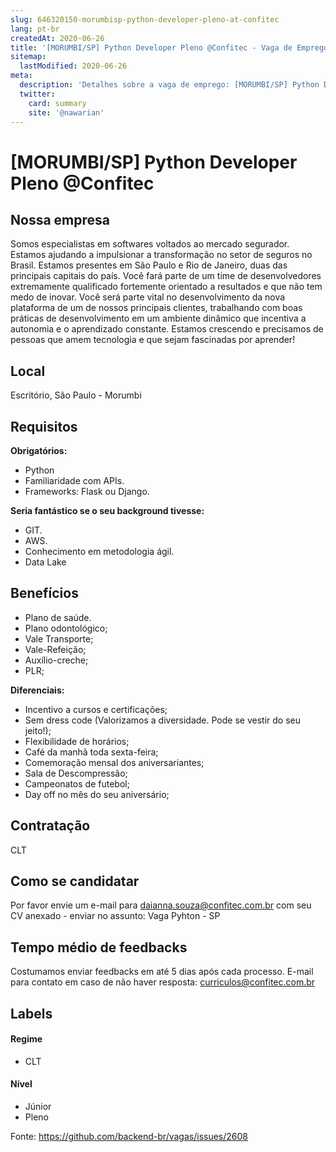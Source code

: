 ```yaml
---
slug: 646320150-morumbisp-python-developer-pleno-at-confitec
lang: pt-br
createdAt: 2020-06-26
title: '[MORUMBI/SP] Python Developer Pleno @Confitec - Vaga de Emprego'
sitemap:
  lastModified: 2020-06-26
meta:
  description: 'Detalhes sobre a vaga de emprego: [MORUMBI/SP] Python Developer Pleno @Confitec'
  twitter:
    card: summary
    site: '@nawarian'
---
```


# [MORUMBI/SP] Python Developer Pleno @Confitec


## Nossa empresa

Somos especialistas em softwares voltados ao mercado segurador. Estamos ajudando a impulsionar a transformação no setor de seguros no Brasil. Estamos presentes em São Paulo e Rio de Janeiro, duas das principais capitais do país.
Você fará parte de um time de desenvolvedores extremamente qualificado fortemente orientado a resultados e que não tem medo de inovar.
Você será parte vital no desenvolvimento da nova plataforma de um de nossos principais clientes, trabalhando com boas práticas de desenvolvimento em um ambiente dinâmico que incentiva a autonomia e o aprendizado constante.
Estamos crescendo e precisamos de pessoas que amem tecnologia e que sejam fascinadas por aprender!

## Local

Escritório, São Paulo - Morumbi

## Requisitos

**Obrigatórios:**

- Python
- Familiaridade com APIs.
- Frameworks: Flask ou Django.

**Seria fantástico se o seu background tivesse:**
- GIT.
- AWS.
- Conhecimento em metodologia ágil.
- Data Lake

## Benefícios

- Plano de saúde.
- Plano odontológico;
- Vale Transporte;
- Vale-Refeição;
- Auxílio-creche;
- PLR;

**Diferenciais:**
- Incentivo a cursos e certificações;
- Sem dress code (Valorizamos a diversidade. Pode se vestir do seu jeito!);
- Flexibilidade de horários;
- Café da manhã toda sexta-feira;
- Comemoração mensal dos aniversariantes;
- Sala de Descompressão;
- Campeonatos de futebol;
- Day off no mês do seu aniversário;

## Contratação

CLT

## Como se candidatar

Por favor envie um e-mail para daianna.souza@confitec.com.br com seu CV anexado - enviar no assunto: Vaga Pyhton - SP

## Tempo médio de feedbacks

Costumamos enviar feedbacks em até 5 dias após cada processo.
E-mail para contato em caso de não haver resposta: curriculos@confitec.com.br

## Labels

#### Regime
- CLT

#### Nível
- Júnior
- Pleno


Fonte: https://github.com/backend-br/vagas/issues/2608